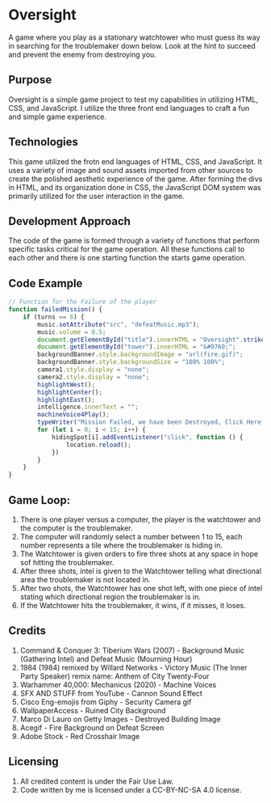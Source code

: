 # Oversight
A game where you play as a stationary watchtower who must guess its way in searching for the troublemaker down below. Look at the hint to succeed and prevent the enemy from destroying you.

## Purpose
Oversight is a simple game project to test my capabilities in utilizing HTML, CSS, and JavaScript. I utilize the three front end languages to craft a fun and simple game experience.

## Technologies
This game utilized the frotn end languages of HTML, CSS, and JavaScript. It uses a variety of image and sound assets imported from other sources to create the polished aesthetic experience of the game. After forming the divs in HTML, and its organization done in CSS, the JavaScript DOM system was primarily utilized for the user interaction in the game.

## Development Approach
The code of the game is formed through a variety of functions that perform specific tasks critical for the game operation. All these functions call to each other and there is one starting function the starts game operation.

## Code Example
~~~js
// Function for the Failure of the player
function failedMission() {
    if (turns == 6) {
        music.setAttribute("src", "defeatMusic.mp3");
        music.volume = 0.5;
        document.getElementById("title").innerHTML = "Oversight".strike();
        document.getElementById("tower").innerHTML = "&#9760;";
        backgroundBanner.style.backgroundImage = "url(fire.gif)";
        backgroundBanner.style.backgroundSize = "100% 100%";
        camera1.style.display = "none";
        camera2.style.display = "none";
        highlightWest();
        highlightCenter();
        highlightEast();
        intelligence.innerText = "";
        machineVoice4Play();
        typeWriter("Mission Failed, we have been Destroyed, Click Here to Play Again");
        for (let i = 0; i < 15; i++) {
            hidingSpot[i].addEventListener("click", function () {
                location.reload();
            })
        }
    }
}
~~~

## Game Loop:
1. There is one player versus a computer, the player is the watchtower and the computer is the troublemaker.
2. The computer will randomly select a number between 1 to 15, each number represents a tile where the troublemaker is hiding in.
3. The Watchtower is given orders to fire three shots at any space in hope sof hitting the troublemaker.
4. After three shots, intel is given to the Watchtower telling what directional area the troublemaker is not located in.
6. After two shots, the Watchtower has one shot left, with one piece of intel stating which directional region the troublemaker is in.
7. If the Watchtower hits the troublemaker, it wins, if it misses, it loses.

## Credits
1. Command & Conquer 3: Tiberium Wars (2007) - Background Music (Gathering Intel) and Defeat Music (Mourning Hour)
2. 1984 (1984) remixed by Willard Networks - Victory Music (The Inner Party Speaker) remix name: Anthem of City Twenty-Four
3. Warhammer 40,000: Mechanicus (2020) - Machine Voices
4. SFX AND STUFF from YouTube - Cannon Sound Effect
5. Cisco Eng-emojis from Giphy - Security Camera gif
6. WallpaperAccess - Ruined City Background
7. Marco Di Lauro on Getty Images - Destroyed Building Image
8. Acegif - Fire Background on Defeat Screen
9. Adobe Stock - Red Crosshair Image

## Licensing
1. All credited content is under the Fair Use Law.
2. Code written by me is licensed under a CC-BY-NC-SA 4.0 license.